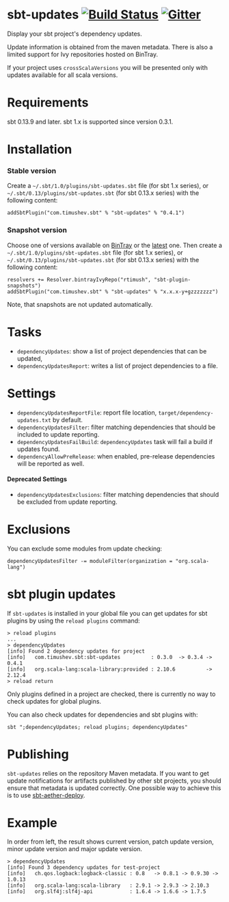 sbt-updates [![Build Status](https://travis-ci.org/rtimush/sbt-updates.svg?branch=master)](https://travis-ci.org/rtimush/sbt-updates) [![Gitter](https://badges.gitter.im/rtimush/sbt-updates.svg)](https://gitter.im/rtimush/sbt-updates?utm_source=badge&utm_medium=badge&utm_campaign=pr-badge)
==================
Display your sbt project's dependency updates.

Update information is obtained from the maven metadata.
There is also a limited support for Ivy repositories hosted on BinTray.

If your project uses `crossScalaVersions` you will be presented only with updates available for all scala versions.

Requirements
==============
sbt 0.13.9 and later. sbt 1.x is supported since version 0.3.1.

Installation
============
### Stable version
Create a `~/.sbt/1.0/plugins/sbt-updates.sbt` file (for sbt 1.x series), or `~/.sbt/0.13/plugins/sbt-updates.sbt` (for sbt 0.13.x series) with the following content:

```
addSbtPlugin("com.timushev.sbt" % "sbt-updates" % "0.4.1")
```

### Snapshot version
Choose one of versions available on [BinTray](https://bintray.com/rtimush/sbt-plugin-snapshots/sbt-updates/view)
or the [latest](https://bintray.com/rtimush/sbt-plugin-snapshots/sbt-updates/_latestVersion) one. Then create a `~/.sbt/1.0/plugins/sbt-updates.sbt` file (for sbt 1.x series), or `~/.sbt/0.13/plugins/sbt-updates.sbt` (for sbt 0.13.x series) with the following content:

```
resolvers += Resolver.bintrayIvyRepo("rtimush", "sbt-plugin-snapshots")
addSbtPlugin("com.timushev.sbt" % "sbt-updates" % "x.x.x-y+gzzzzzzz")
```

Note, that snapshots are not updated automatically.

Tasks
=====
* `dependencyUpdates`: show a list of project dependencies that can be updated,
* `dependencyUpdatesReport`: writes a list of project dependencies to a file.

Settings
========
* `dependencyUpdatesReportFile`: report file location, `target/dependency-updates.txt` by default.
* `dependencyUpdatesFilter`: filter matching dependencies that should be included to update reporting.
* `dependencyUpdatesFailBuild`: `dependencyUpdates` task will fail a build if updates found.
* `dependencyAllowPreRelease`: when enabled, pre-release dependencies will be reported as well.

#### Deprecated Settings
* `dependencyUpdatesExclusions`: filter matching dependencies that should be excluded from update reporting.

Exclusions
==========
You can exclude some modules from update checking:
```
dependencyUpdatesFilter -= moduleFilter(organization = "org.scala-lang")
```

sbt plugin updates
=============
If `sbt-updates` is installed in your global file you can get updates for sbt plugins by using the `reload plugins` command:
```
> reload plugins
...
> dependencyUpdates
[info] Found 2 dependency updates for project
[info]   com.timushev.sbt:sbt-updates          : 0.3.0  -> 0.3.4 -> 0.4.1
[info]   org.scala-lang:scala-library:provided : 2.10.6          -> 2.12.4
> reload return
```
Only plugins defined in a project are checked, there is currently no way to check updates for global plugins.

You can also check updates for dependencies and sbt plugins with:
```
sbt ";dependencyUpdates; reload plugins; dependencyUpdates"
```

Publishing
==========
`sbt-updates` relies on the repository Maven metadata. If you want to get update notifications
 for artifacts published by other sbt projects, you should ensure that metadata is updated
 correctly. One possible way to achieve this is to use [sbt-aether-deploy](https://github.com/arktekk/sbt-aether-deploy).

Example
=======

In order from left, the result shows current version, patch update version, minor update version and major update version.

```
> dependencyUpdates
[info] Found 3 dependency updates for test-project
[info]   ch.qos.logback:logback-classic : 0.8   -> 0.8.1 -> 0.9.30 -> 1.0.13
[info]   org.scala-lang:scala-library   : 2.9.1 -> 2.9.3 -> 2.10.3
[info]   org.slf4j:slf4j-api            : 1.6.4 -> 1.6.6 -> 1.7.5
```
